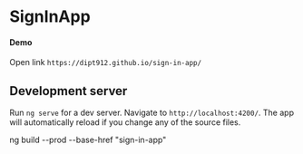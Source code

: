 # SignInApp

#### Demo 
 Open link `https://dipt912.github.io/sign-in-app/`

## Development server

Run `ng serve` for a dev server. Navigate to `http://localhost:4200/`. The app will automatically reload if you change any of the source files.

ng build --prod --base-href "sign-in-app"


